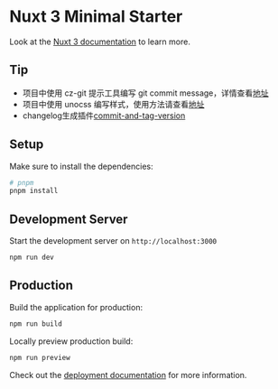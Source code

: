 # Nuxt 3 Minimal Starter

Look at the [Nuxt 3 documentation](https://nuxt.com/docs/getting-started/introduction) to learn more.

## Tip

- 项目中使用 cz-git 提示工具编写 git commit message，详情查看[地址](https://cz-git.qbb.sh/zh/guide/)
- 项目中使用 unocss 编写样式，使用方法请查看[地址](https://github.com/unocss/unocss)
- changelog生成插件[commit-and-tag-version](https://www.npmjs.com/package/commit-and-tag-version)
## Setup

Make sure to install the dependencies:

```bash
# pnpm
pnpm install
```

## Development Server

Start the development server on `http://localhost:3000`

```bash
npm run dev
```

## Production

Build the application for production:

```bash
npm run build
```

Locally preview production build:

```bash
npm run preview
```

Check out the [deployment documentation](https://nuxt.com/docs/getting-started/deployment) for more information.
